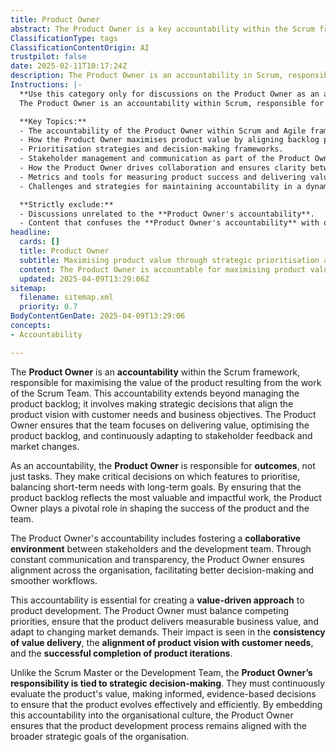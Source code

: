 ```yaml
---
title: Product Owner
abstract: The Product Owner is a key accountability within the Scrum framework, tasked with maximising the value of the product produced by the Scrum Team. This role encompasses more than just managing the product backlog; it involves making strategic decisions that align the product vision with customer needs and business objectives. The importance of the Product Owner lies in their responsibility for outcomes rather than merely tasks, as they prioritise features that balance immediate requirements with long-term goals. By optimising the product backlog and adapting to stakeholder feedback and market changes, the Product Owner significantly influences the product's success and the team's effectiveness. They foster collaboration between stakeholders and the development team, ensuring transparency and alignment across the organisation, which enhances decision-making and workflow efficiency. This accountability is crucial for a value-driven approach to product development, as the Product Owner must navigate competing priorities and ensure the product delivers measurable business value. Their strategic decision-making role is distinct from that of the Scrum Master or Development Team, as they continuously assess the product's value and make evidence-based decisions to guide its evolution. By embedding this accountability within the organisational culture, the Product Owner helps maintain alignment with broader strategic goals, ultimately contributing to the consistency of value delivery and the successful completion of product iterations.
ClassificationType: tags
ClassificationContentOrigin: AI
trustpilot: false
date: 2025-02-11T10:17:24Z
description: The Product Owner is an accountability in Scrum, responsible for maximising product value through effective backlog management and stakeholder alignment.
Instructions: |-
  **Use this category only for discussions on the Product Owner as an accountability.**  
  The Product Owner is an accountability within Scrum, responsible for maximising product value through strategic decision-making, backlog prioritisation, and stakeholder communication. This category focuses on the **accountability** of the Product Owner to deliver value, make strategic decisions, and ensure alignment across teams and stakeholders.

  **Key Topics:**
  - The accountability of the Product Owner within Scrum and Agile frameworks.
  - How the Product Owner maximises product value by aligning backlog priorities with business goals.
  - Prioritisation strategies and decision-making frameworks.
  - Stakeholder management and communication as part of the Product Owner's accountability.
  - How the Product Owner drives collaboration and ensures clarity between stakeholders and development teams.
  - Metrics and tools for measuring product success and delivering value.
  - Challenges and strategies for maintaining accountability in a dynamic environment.

  **Strictly exclude:**
  - Discussions unrelated to the **Product Owner's accountability**.
  - Content that confuses the **Product Owner's accountability** with other roles, such as the Scrum Master or Development Team.
headline:
  cards: []
  title: Product Owner
  subtitle: Maximising product value through strategic prioritisation and ensuring alignment with stakeholders for optimal delivery.
  content: The Product Owner is accountable for maximising product value by prioritising the product backlog, aligning stakeholder needs, and ensuring the development team delivers value incrementally. Posts should explore strategies for balancing stakeholder expectations, team collaboration, and value-driven decisions.
  updated: 2025-04-09T13:29:06Z
sitemap:
  filename: sitemap.xml
  priority: 0.7
BodyContentGenDate: 2025-04-09T13:29:06
concepts:
- Accountability

---
```

The **Product Owner** is an **accountability** within the Scrum framework, responsible for maximising the value of the product resulting from the work of the Scrum Team. This accountability extends beyond managing the product backlog; it involves making strategic decisions that align the product vision with customer needs and business objectives. The Product Owner ensures that the team focuses on delivering value, optimising the product backlog, and continuously adapting to stakeholder feedback and market changes.

As an accountability, the **Product Owner** is responsible for **outcomes**, not just tasks. They make critical decisions on which features to prioritise, balancing short-term needs with long-term goals. By ensuring that the product backlog reflects the most valuable and impactful work, the Product Owner plays a pivotal role in shaping the success of the product and the team.

The Product Owner's accountability includes fostering a **collaborative environment** between stakeholders and the development team. Through constant communication and transparency, the Product Owner ensures alignment across the organisation, facilitating better decision-making and smoother workflows.

This accountability is essential for creating a **value-driven approach** to product development. The Product Owner must balance competing priorities, ensure that the product delivers measurable business value, and adapt to changing market demands. Their impact is seen in the **consistency of value delivery**, the **alignment of product vision with customer needs**, and the **successful completion of product iterations**.

Unlike the Scrum Master or the Development Team, the **Product Owner’s responsibility is tied to strategic decision-making**. They must continuously evaluate the product's value, making informed, evidence-based decisions to ensure that the product evolves effectively and efficiently. By embedding this accountability into the organisational culture, the Product Owner ensures that the product development process remains aligned with the broader strategic goals of the organisation.
